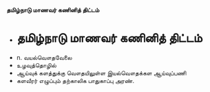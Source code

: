 **தமிழ்நாடு மாணவர் கணினித் திட்டம்**
- # தமிழ்நாடு மாணவர் கணினித் திட்டம்
- n. வயல்வௌதவேலை
- உழவுத்தொழில்
- ஆய்வுக் களத்துக்கு வௌதயிலுள்ள இயல்வௌதக்கள ஆய்வுப்பணி
- களவீரர் எழுப்பும் தற்காலிக பாதுகாப்பு அரண்.


